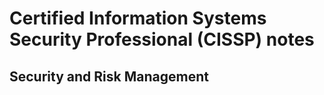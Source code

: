 # Certified Information Systems Security Professional (CISSP) notes

## Security and Risk Management
